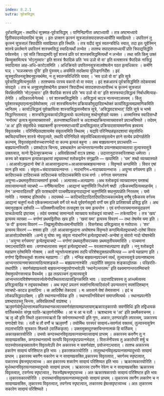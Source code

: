 ```yaml
---
index: 8.2.1
sutra: पूर्वत्रासिद्धम्

---
```

_पूर्वत्रासिद्धम्_ - तथाविधं सूत्रमाह-पूर्वत्रासिद्धम् । पाणिनिप्रणीता अष्टाध्यायी । तत्र अष्टमाध्याये द्वितीयपादस्येदमादिमं सूत्रम् । इतः प्राक्तनं कृत्स्नं सूत्रजालंसपादसप्ताध्यायी॑ति व्यवह्यियते । उपरितनं तु कृत्स्नं सूत्रजालं त्रिपादीति व्यवह्यियत इति स्थितिः । तत्र यदीदं सूत्रं स्वतन्त्रविधिः स्यात्, तदा इतः पूर्वस्मिन् शास्त्रे प्रवर्तमाने उपरितनं शास्त्रमसिद्धं स्यादित्यर्थो लभ्येत । ततश्च सपादसप्ताध्यायीं प्रति त्रिपाद्यसिद्धेति पर्यवस्येत् । एवं सति त्रिपाद्यामपि पूर्वं शास्त्रं प्रति परं शास्त्रमसिद्धमित्यर्थो न लभ्येत । तथा सति किमु उक्तं किम्वुक्तमित्यत्र 'मोऽनुस्वारः' इति शास्त्रं त्रैपादिकं प्रति 'मय उञो वो वा' इति वत्वशास्त्रं त्रैपादिकं नासिद्धं स्यादित्यत आह-अधि-कारोऽयमिति । अधिक्रियते उपरितनसूत्रजालशेषत्वेन पठत इत्यधिकारः । कर्मणि घञ् । 'घञजबन्ताः पुंसि' इति पुंस्त्वम्॥ अयमिति तदपेक्षया पुंलिङ्गनिर्देशः । इदं सूत्रमुपरितनसूत्रेष्वनुवृत्त्यर्थमेव, न तु स्वतन्त्रविधिरिति यावत् । 'मय उञो वो वा' इति सूत्रे पूर्वत्रासिद्धमित्यनुवर्तते । ततश्चमयः परस्य वकारो वो वा स्यात् । इदं श#आस्त्रं पूर्वत्रासिद्ध॑मिति तदेकवाक्यं संपद्यते । तत्र च अनुवृत्तपूर्वशब्देनैतः प्राक्तनं त्रिपादीस्थं सपादसप्ताध्यायीस्थं च कृत्स्नं सूत्रजालं विवक्षितमिति 'मोऽनुस्वारः' इति त्रैपादिकं शास्त्रं प्रति 'मय उञो वो वा' इति शास्त्रस्याऽसिद्धत्वं निर्बाधमित्याह-तेनेति । अदिकारत्वेनेत्यर्थः । परं शास्त्रमसिद्धमिति । असिद्धत्वं चाऽत्र नात्यन्ताऽसत्त्वम् । किंतु पूर्वशास्त्रदृष्ठएत्यनुपदेमेवोक्तम् ।परं शास्त्र॑मित्यनेन प्रक्रियाकौमुद्यादिग्रन्थोक्तं कार्यासिद्धत्वमप्रामाणिकमिति ध्वनितम् । कार्याऽसिद्धत्वं पूर्वपक्षयित्वा शास्त्रासिद्धत्वस्यैवात्र सूत्रे, 'असिद्धवदत्राभात्' दिति सूत्रे च भाष्ये सिद्धान्तितत्वात् । शास्त्रसिद्धत्वकार्याऽसिद्धत्वयोः फलभेदस्तु शब्देन्दुशेखरे व्यक्तः । अस्माभिश्च स्वादिसन्धौ 'मनोरथ' इत्यत्र मूलव्याख्यावसरे , हलन्तशब्दाधिकारे च अदःशब्दप्रक्रियाव्याख्यावसरे प्रपञ्चयिष्यते । तदेवम् 'अ अ' इति संवृतविधेः स्वप्राक्तनीं कृत्स्नामष्टाध्यायीं प्रत्यसिद्धत्वात् प्रक्रियादसायामवर्णस्य ह्रस्वस्य विवृतत्वमेव । परिनिष्ठितदशायामेव संवृतत्वमिति स्थितम् । यद्यपि परिनिष्ठ#इतदशायां संवृतविधिः क्वचिदप्यस्मिन् शास्त्रे नोपयुज्यते, तथापि परिनिष्ठिते संवृतविंधिबलात्संवृतत्वेन ज्ञाने सत्येव प्रयोगार्हतेति कल्प्यम्, विवृतसंवृतयोरुच्चारणभेदो वा कल्प्य इत्यलं बहुना । अथ बाह्रप्रयत्नान् प्रपञ्चयति — बाह्रप्रयत्नस्त्विति । प्रशब्दोऽत्र चिन्त्यः, प्रशब्दबलेन आभ्यन्तरयत्नस्यैव प्रयत्नशब्दवाच्यताया तुल्यास्यसूत्रे उक्तत्वात्, यत्नो द्विधेत्युपक्रमाच्च । अविवक्षितार्थो वाऽत्र प्रशब्दः । उदात्तानुदात्तस्वरितशब्दा धर्मपराः । कस्य को बाह्रयत्न इत्याकाङ्क्षायां तद्व्यवस्थां श्लोकद्वयेन संगृह्णाति — खयामिति । 'यम' शब्दो व्याख्यास्यते । आआसोऽनुप्रदानो येषां ते आआसानुप्रदानाः=आआसाख्यबाह्रयत्नवन्तः । विवृण्वते कण्ठमिति । विवार एषां यत्न इति भावः । संवृताः=संवाराख्ययत्नवन्तः । नादभागिनः=नादाख्ययत्नभाजः । अयुग्मा वर्गयमगा इति । कादिपञ्चकं टादिपञ्चकं तादिपञ्चकं पादिपञ्चकमिति पञ्च वर्गाः । वर्गगता यमगताश्च अयुग्माः=प्रथमतृतीयपञ्चमवर्णा इत्यर्थः । अल्पासवः=अल्पप्राणाः ।अथ श्लोकद्वयं व्याख्यास्यन् यमशब्दं तावत्सामान्यतो व्याचष्टे — वर्गेष्वित्यादिना ।आद्यानां चतुर्णा॑मिति निर्धारणे षष्ठी ।एकैकस्मा॑दित्यव्याहार्यम् । तेन 'अन्यारादितरर्ते' इति परशब्दयोगे पञ्चमीप्रसङ्गादाद्यानां चतुर्णामिति षष्ठनुपपन्नेति निरस्तम् । यमो नामेति । नामशब्द इतिपर्यायः । तदयमर्थः — कादिचादिटादितादिपादिपञ्चकात्मकेषु वर्णेषु एकैकस्य वर्गस्य आद्यानां चतुर्णां मध्ये एकैकस्मात्पञ्चमे वर्णे परे मध्ये पूर्ववर्णसदृशो वर्णो यम इति प्रातिशाख्ये प्रसिद्ध इति । अथ यमानुदाहृत्य दर्शयति — पलिक्क्नीत्यादिना तत्सदृशा एव यमा इत्यन्तेन । एवं वर्गान्तरयमानामप्युदाहरणं याच्च्ञेत्यादि द्रष्टव्यम् । तदेवं यमशब्दं सामान्यतो व्याख्याय श्लोकद्वयं व्याचष्टे — तत्रेत्यादिना । तत्र 'खय' इत्यस्य व्याख्या — वर्गाणां प्रथमद्वितीयाः खय इति । 'खयां यमा' इत्यस्य विवरणं — तथा तेषामेव यमा इति । 'क पौ' इत्यस्य विवरणं — जिह्वामूलीयोपध्यमानीयाविति । विसर्गशब्दः प्रसिद्धत्वात् स णवोपात्तः । 'शर' इत्यस्य विवरणं — शषसा इति ।एते आआसानुप्रदाना अघोषाश्च विवृण्वते कण्ठ॑मित्येतद्व्याचष्टे-एतेषां विवारः आआसोऽघोषश्चेति ।अन्ये तु घोषाः स्युः संवृता नादभागिन॑ इत्येतद्व्याचष्टे-अन्येषां तु संवारो नादो घोषश्चेति । 'अयुग्मा वर्गयमगा' इत्येतद्व्याचष्टे — वर्गाणां प्रथमतृतीयपञ्चमाः प्रथमतृतीययमाविति । पञ्चमानां यमाऽभावादिति बावः ।यणश्चाल्पासवः स्मृता॑ इत्येतद्व्याचष्टे — यरलवाश्चाल्पप्राणा #इति । ननु श्लोकद्वये महाप्राण एतेषामिति नोक्तम् । अतो न्यूनतेत्याशङ्क्य तदपि परिशेषादुक्तप्रायमित्याह — अन्ये महाप्राणा इति । वर्गाणां द्वितीयचतुर्थाः शलश्च महाप्राणाः ॑ इति । नन्विह बाह्रयत्नप्रपञ्चनं व्यर्थं, तुल्यास्यसूत्रे प्रयत्नशब्दस्य आभ्यन्तरयत्नमात्रपरत्वादित्याशङ्कते — बाह्रप्रयत्नाश्चेति ।यद्यपी॑ति समुदायः शङ्काद्योतकः । परिहरति-तथापीति । सवर्णसंज्ञाप्रस्तावे बाह्रयत्नानामुपयोगाभावेऽपि 'स्थानेऽन्तरतमः' इति वक्ष्यमाणान्तरतम्य्विचारे तेषामुपयोगसत्त्वान्न वैयर्थ्यम् । इह तत्प्रपञ्चनं तुल्यास्यसूत्रे आभ्यन्तरत्वविशेषणव्यावर्त्त्यत्वेनोपस्थितत्वात्प्रासङ्गिकमिति भावः । उदात्तादित्रयस्य तु अज्धर्मत्वस्य प्रसिद्धत्वादिह न तद्व्यवस्थोक्ता । अथ स्पृष्टं प्रयतनं स्पर्शानामित्यादिसंदर्भे उपन्यस्तान् स्पर्शादिशब्दान् व्याचष्टे-कादञ इत्यादिना । क आदिर्येषां तेकादयः॑ । मः अवसाने येषां तेमावसानः॑ । इदं च लोकप्रसिद्धपाठपेक्षम् । इति स्थानयत्नविवेक इति । स्थानयत्निविवेचनं समाप्तमित्यर्थः । स्थानप्रयत्नेति प्रशब्दपाठस्तु चिन्त्यः, अविवक्षितार्थो वाप्र॑शब्द । ऋलृवर्णयोर्मूर्धदन्तात्मकभिन्नस्थानकत्वात्सवर्णसंज्ञायामप्राप्तायाम्ऋकारलृकारयोः सवर्णविधिः॑ इति तद्विधायकं वार्तिकमर्थतः संगृह्र पठति-ऋलृवर्णयोर्मिथः । आ च आ च रलौ । ऋशब्दस्य च 'आ' इति प्रथमैकवचनम् । ऋ लृ औ इति स्थिते लृकारस्यऋतो ङि सर्वनामस्थानयोः॑ इति गुणः, अकारः,उरण्परः॑इति लपरत्वम्, ञकारस्य यणादेशो रेफः । रलौ च तौ वर्णौ च ऋलृवर्णौ । तयोर्मिथः परस्परं सावण्र्यं=सवर्णत्वं वक्तव्यं, तुल्यास्यसूत्रेण तदलाभादिति सूत्रकारः शिक्ष्यते (वार्तिककृता) । उक्तामुक्तदुरुक्तचिन्तनात्मकं हि वार्तिकम् । अकारहकारयोरिति । उभयोः कण्ठस्थानविवृतप्रयत्नसाम्यात्सावण्र्यं प्राप्तम् । अकारस्य कवर्गेण तु न सावण्र्यप्रसक्तिः, कण्ठस्थानसाम्ये सत्यपि विवृतस्पृष्टप्रयत्नभेदात् । विसर्जनीयस्य तु अकारोपरि शर्षु च पाठस्योपसङ्ख्यातत्वेन विवृतत्वेऽपि तेन अकारस्य न सवर्णसंज्ञा, प्रयोजनाऽभावात् । ततश्च अकारस्य हकारेण सावण्र्यं परिशिष्टत इति भावः । इकारशकारयोरिति । तालुस्थानविवृतप्रयत्नसाम्यादुभयोः सावण्र्यं प्राप्तम् । इकारस्य चवर्गेण यकारेण च न सावण्र्यप्रसक्तिः,इकारस्य विवृतत्वात् , चवर्गस्य स्पृष्टत्वात्, यकारस्य ईषत्स्पृष्टत्वाच्च । अत इकारस्य शकारेण सावण्र्यं परिशिष्यत इति भावः । ऋकारषकारयोरिति । मूर्धस्थानविवृतयत्नसाम्यादुभयोः सावण्र्यं प्राप्तम् । ऋकारस्य टवर्गेण रेफेण च न सावण्र्यप्रसक्तिः ऋकारस्य विवृतत्वात्, टवर्गस्य स्पृष्टत्वात् , रेफस्यैइषत्स्पृष्ट्वाच्च । अत ऋकारषकारयोः सावण्र्यं परिशिष्टत इति भावः । लृकारसकारयोरिति । दन्तस्थानविवृतप्रयत्नसाम्यादुभयोः सावण्र्यं प्राप्तम् । लृकारस्य तवर्गेण लकारेण च न सावण्र्यप्रसक्तिः, लृकारस्य विवृतत्वात्, तवर्गस्य स्पृष्टत्वात्, लकारस्य ईषत्सपृष्टत्वाच्च । अतः लृकारस्य सकारेण सावण्र्यं परिशिष्यते ।